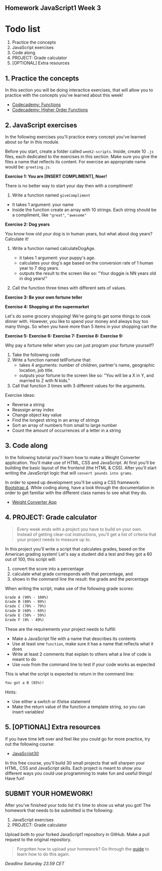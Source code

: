 ## Homework JavaScript1 Week 3

# Todo list

1. Practice the concepts
2. JavaScript exercises
3. Code along
4. PROJECT: Grade calculator
5. [OPTIONAL] Extra resources

## 1. Practice the concepts

In this section you will be doing interactice exercises, that will allow you to practice with the concepts you've learned about this week!

-   [Codecademy: Functions ](https://www.codecademy.com/courses/introduction-to-javascript/lessons/functions)
-   [Codecademy: Higher Order Functions](https://www.codecademy.com/courses/introduction-to-javascript/lessons/higher-order-functions/)

## 2. JavaScript exercises

In the following exercises you'll practice every concept you've learned about so far in this module.

Before you start, create a folder called `week2-scripts`. Inside, create 10 `.js` files, each dedicated to the exercises in this section. Make sure you give the files a name that reflects its content. For exercise an appropriate name would be: `greeting.js`.

**Exercise 1: You are [INSERT COMPLIMENT], Noer!**

There is no better way to start your day then with a compliment!

1. Write a function named `giveCompliment`

-   It takes 1 argument: your name
-   Inside the function create an array with 10 strings. Each string should be a compliment, like `"great"`, `"awesome"`

**Exercise 2: Dog years**

You know how old your dog is in human years, but what about dog years? Calculate it!

1. Write a function named calculateDogAge.

    - it takes 1 argument: your puppy's age.
    - calculates your dog's age based on the conversion rate of 1 human year to 7 dog years.
    - outputs the result to the screen like so: "Your doggie is NN years old in dog years!"

2. Call the function three times with different sets of values.

**Exercise 3: Be your own fortune teller**

**Exercise 4: Shopping at the supermarket**

Let's do some grocery shopping! We're going to get some things to cook dinner with. However, you like to spend your money and always buy too many things. So when you have more than 5 items in your shopping cart the 

**Exercise 5:**
**Exercise 6:**
**Exercise 7:**
**Exercise 8:**
**Exercise 9:**

Why pay a fortune teller when you can just program your fortune yourself?

1. Take the following code
2. Write a function named tellFortune that:
    - takes 4 arguments: number of children, partner's name, geographic location, job title.
    - outputs your fortune to the screen like so: "You will be a X in Y, and married to Z with N kids."
3. Call that function 3 times with 3 different values for the arguments.

Exercise ideas:

-   Reverse a string
-   Reassign array index
-   Change object key value
-   Find the longest string in an array of strings
-   Sort an array of numbers from small to large number
-   Count the amount of occurrences of a letter in a string

## 3. Code along

In the following tutorial you'll learn how to make a Weight Converter application. You'll make use of HTML, CSS and JavaScript. At first you'll be building the basic layout of the frontend (the HTML & CSS). After you'll start writing the JavaScript logic that will `convert pounds into grams`.

In order to speed up development you'll be using a CSS framework: [Bootstrap 4](https://www.getbootstrap.com). While coding along, have a look through the documentation in order to get familiar with the different class names to see what they do.

-   [Weight Converter App](https://www.youtube.com/watch?v=7l-ZAuU8TXc)

## 4. PROJECT: Grade calculator

> Every week ends with a project you have to build on your own. Instead of getting clear-cut instructions, you'll get a list of criteria that your project needs to measure up to.

In this project you'll write a script that calculates grades, based on the American grading system! Let's say a student did a test and they got a 60 out of 100, this script will:

1. convert the score into a percentage
2. calculate what grade corresponds with that percentage, and
3. shows in the command line the result: the grade and the percentage

When writing the script, make use of the following grade scores:

```markdown
Grade A (90% - 100%)
Grade B (80% - 89%)
Grade C (70% - 79%)
Grade D (60% - 69%)
Grade E (50% - 59%)
Grade F (0% - 49%)
```

These are the requirements your project needs to fulfill:

-   Make a JavaScript file with a name that describes its contents
-   Use at least one `function`, make sure it has a name that reflects what it does
-   Write at least 2 comments that explain to others what a line of code is meant to do
-   Use `node` from the command line to test if your code works as expected

This is what the script is expected to return in the command line:

```markdown
You got a B (85%)!
```

Hints:

-   Use either a switch or if/else statement
-   Make the return value of the function a template string, so you can insert variables!

## 5. [OPTIONAL] Extra resources

If you have time left over and feel like you could go for more practice, try out the following course:

-   [JavaScript30](https://javascript30.com/)

In this free course, you'll build 30 small projects that will sharpen your HTML, CSS and JavaScript skills. Each project is meant to show you different ways you could use programming to make fun and useful things! Have fun!

## SUBMIT YOUR HOMEWORK!

After you've finished your todo list it's time to show us what you got! The homework that needs to be submitted is the following:

1. JavaScript exercises
2. PROJECT: Grade calculator

Upload both to your forked JavaScript1 repository in GitHub. Make a pull request to the original repository.

> Forgotten how to upload your homework? Go through the [guide](../hand-in-homework-guide.md) to learn how to do this again.

_Deadline Saturday 23.59 CET_
